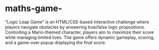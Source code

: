 # maths-game-
"Logic Leap Game" is an HTML/CSS-based interactive challenge where players navigate obstacles by answering true/false logic propositions. Controlling a Mario-themed character, players aim to maximize their score while managing limited lives. The game offers dynamic gameplay, scoring, and a game-over popup displaying the final score.
